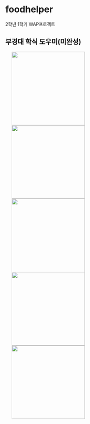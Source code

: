 foodhelper
==========
2학년 1학기 WAP프로젝트

부경대 학식 도우미(미완성)
------------------------
<div margin-right:10px>
<img width="230" src="https://user-images.githubusercontent.com/49146043/60718676-4bdd9380-9f60-11e9-8780-dd7fe9be8cf7.PNG" hspace=20>
<img width="230" src="https://user-images.githubusercontent.com/49146043/60718678-50a24780-9f60-11e9-885e-2860f625edaa.PNG" hspace=20>
<img width="230" src="https://user-images.githubusercontent.com/49146043/60718688-5566fb80-9f60-11e9-9c7f-f723c8991962.PNG" hspace=20>
 <br>
<img width="230" src="https://user-images.githubusercontent.com/49146043/60718691-5861ec00-9f60-11e9-95d4-9404b0fccf8d.PNG" hspace=20>
<img width="230" src="https://user-images.githubusercontent.com/49146043/60718697-5c8e0980-9f60-11e9-8ac4-32a4a61dc3f8.PNG" hspace=20>
